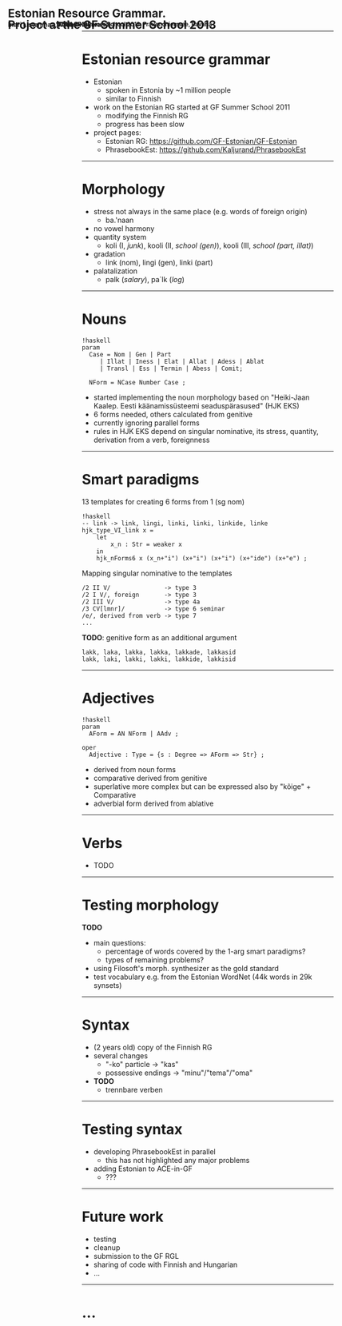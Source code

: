 <h1 style="position: relative; line-height: 85%">
<div style="position: absolute; left: 50%; margin-left: -400px; width: 800px; bottom: 50%; font-size: 80%; font-weight: bold">Estonian Resource Grammar.<br/>Project at the GF Summer School 2013</div>
<div style="position: absolute; left: 50%; margin-left: -400px; width: 800px; bottom: 25%; font-size: 45%">Inari Listenmaa, Kaarel Kaljurand</div>
<div style="position: absolute; left: 50%; margin-left: -400px; width: 800px; bottom: 15%; font-size: 45%; font-style: italic"></div>
<div style="position: absolute; left: 50%; margin-left: -300px; width: 600px; bottom: 6%; font-size: 40%">Third GF Summer School 2013, Frauenchiemsee, Bavaria</div>
<div style="position: absolute; left: 50%; margin-left: -300px; width: 600px; bottom: 0%; font-size: 40%">2013-08-30</div>
</h1>

---
# Estonian resource grammar

  - Estonian
    - spoken in Estonia by ~1 million people
    - similar to Finnish
  - work on the Estonian RG started at GF Summer School 2011
    - modifying the Finnish RG
    - progress has been slow
  - project pages:
    - Estonian RG: <https://github.com/GF-Estonian/GF-Estonian>
    - PhrasebookEst: <https://github.com/Kaljurand/PhrasebookEst>

---
# Morphology

  - stress not always in the same place (e.g. words of foreign origin)
    - ba.'naan
  - no vowel harmony
  - quantity system
    - koli (I, _junk_), kooli (II, _school (gen)_), kooli (III, _school (part, illat)_)
  - gradation
    - link (nom), lingi (gen), linki (part)
  - palatalization
    - palk (_salary_), pa`lk (_log_)

---
# Nouns

	!haskell
	param
	  Case = Nom | Gen | Part
         | Illat | Iness | Elat | Allat | Adess | Ablat
         | Transl | Ess | Termin | Abess | Comit;

	  NForm = NCase Number Case ;

  - started implementing the noun morphology based on "Heiki-Jaan Kaalep. Eesti käänamissüsteemi seaduspärasused" (HJK EKS)
  - 6 forms needed, others calculated from genitive
  - currently ignoring parallel forms
  - rules in HJK EKS depend on singular nominative, its stress, quantity, derivation from a verb, foreignness

---
# Smart paradigms

13 templates for creating 6 forms from 1 (sg nom)

	!haskell
	-- link -> link, lingi, linki, linki, linkide, linke
    hjk_type_VI_link x =
        let
            x_n : Str = weaker x
        in
        hjk_nForms6 x (x_n+"i") (x+"i") (x+"i") (x+"ide") (x+"e") ;



Mapping singular nominative to the templates

	/2 II V/               -> type 3
	/2 I V/, foreign       -> type 3
	/2 III V/              -> type 4a
	/3 CV[lmnr]/           -> type 6 seminar
	/e/, derived from verb -> type 7
	...

__TODO__: genitive form as an additional argument

	lakk, laka, lakka, lakka, lakkade, lakkasid
	lakk, laki, lakki, lakki, lakkide, lakkisid

---
# Adjectives

	!haskell
	param
	  AForm = AN NForm | AAdv ;

	oper
	  Adjective : Type = {s : Degree => AForm => Str} ;

  - derived from noun forms
  - comparative derived from genitive
  - superlative more complex but can be expressed also by "kõige" + Comparative
  - adverbial form derived from ablative


---
# Verbs

  - TODO

---
# Testing morphology

__TODO__

  - main questions:
    - percentage of words covered by the 1-arg smart paradigms?
    - types of remaining problems?
  - using Filosoft's morph. synthesizer as the gold standard
  - test vocabulary e.g. from the Estonian WordNet (44k words in 29k synsets)

---
# Syntax

  - (2 years old) copy of the Finnish RG
  - several changes
    - "-ko" particle -> "kas"
    - possessive endings -> "minu"/"tema"/"oma"
  - __TODO__
    - trennbare verben

---
# Testing syntax

  - developing PhrasebookEst in parallel
    - this has not highlighted any major problems
  - adding Estonian to ACE-in-GF
    - ???

---
# Future work

  - testing
  - cleanup
  - submission to the GF RGL
  - sharing of code with Finnish and Hungarian
  - ...

---
# ...
